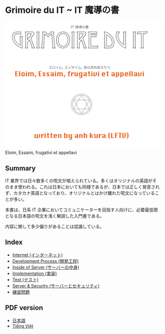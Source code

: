# Grimoire du IT ~ IT 魔導の書
<div align="center">
<img src="https://raw.githubusercontent.com/kurab/grimoireduit/images/00.png">
</div>
Eloim, Essaim, frugativi et appellavi

## Summary
IT 業界では日々数多くの呪文が唱えられている。多くはオリジナルの英語がそのまま使われる。これは日本においても同様であるが、日本では正しく発音されず、カタカナ英語となっており、オリジナルとはかけ離れた呪文になっていることが多い。

本書は、日系 IT 企業においてコミュニケーターを目指す人向けに、必要最低限となる日本語の呪文を浅く解説した入門書である。

内容に関して多少偏りがあることは認識している。

## Index
- [Internet (インターネット)](./itwords/internet.md)
- [Development Process (開発工程)](./itwords/process.md)
- [Inside of Server (サーバーの中身)](./itwords/server.md)
- [Implementation (実装)](./itwords/implement.md)
- [Test (テスト)](./itwords/test.md)
- [Server & Security (サーバーとセキュリティ)](./itwords/security.md)
- [練習問題](./itwords/practice.md)

## PDF version
- [日本語](https://www.slideshare.net/hiroshik1/it-grimoire-du-it)
- [Tiếng Việt](https://www.slideshare.net/hiroshik1/sch-ma-thut-it-grimoire-du-it)
